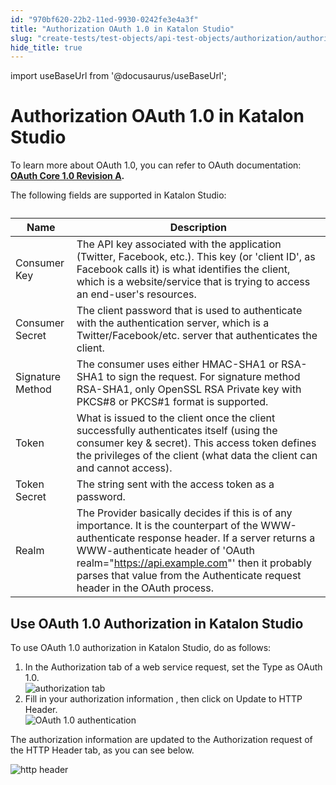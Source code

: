 ```yaml
---
id: "970bf620-22b2-11ed-9930-0242fe3e4a3f"
title: "Authorization OAuth 1.0 in Katalon Studio"
slug: "create-tests/test-objects/api-test-objects/authorization/authorization-oauth-1.0-in-katalon-studio"
hide_title: true
---
```

import useBaseUrl from '@docusaurus/useBaseUrl';


# <a id="id" class="anchor_top_offset"/><a id="ariaid-title1" class="anchor_top_offset"/>Authorization OAuth 1.0 in <span xmlns="http://www.w3.org/1999/xhtml" className="ph">Katalon Studio</span> 

<p xmlns="http://www.w3.org/1999/xhtml" className="p">To learn more about OAuth 1.0, you can refer to OAuth documentation: <strong className="ph b"><a className="xref j-external-link" href="https://oauth.net/core/1.0a/" target="_blank">OAuth Core 1.0 Revision A</a>. </strong> </p> 
<p xmlns="http://www.w3.org/1999/xhtml" className="p">The following fields are supported in <span className="ph">Katalon Studio</span>:</p> 
<table xmlns="http://www.w3.org/1999/xhtml" className="table anchor_top_offset" id="id__c1746db2-4c8d-4c13-bb27-567a68c83c90"><caption /><thead className="thead"><tr className><th className="entry anchor_top_offset" id="id__c1746db2-4c8d-4c13-bb27-567a68c83c90__entry__1">Name</th><th className="entry anchor_top_offset" id="id__c1746db2-4c8d-4c13-bb27-567a68c83c90__entry__2">Description</th></tr></thead><tbody className="tbody"><tr className><td className="entry" headers="id__c1746db2-4c8d-4c13-bb27-567a68c83c90__entry__1 id__c1746db2-4c8d-4c13-bb27-567a68c83c90__entry__2 ">Consumer Key</td><td className="entry" headers="id__c1746db2-4c8d-4c13-bb27-567a68c83c90__entry__1 id__c1746db2-4c8d-4c13-bb27-567a68c83c90__entry__2 ">The API key associated with the application (Twitter, Facebook, etc.). This key (or 'client ID', as Facebook calls it) is what identifies the client, which is a website/service that is trying to access an end-user's resources.</td></tr><tr className><td className="entry" headers="id__c1746db2-4c8d-4c13-bb27-567a68c83c90__entry__1 id__c1746db2-4c8d-4c13-bb27-567a68c83c90__entry__2 ">Consumer Secret</td><td className="entry" headers="id__c1746db2-4c8d-4c13-bb27-567a68c83c90__entry__1 id__c1746db2-4c8d-4c13-bb27-567a68c83c90__entry__2 ">The client password that is used to authenticate with the authentication server, which is a Twitter/Facebook/etc. server that authenticates the client.</td></tr><tr className><td className="entry" headers="id__c1746db2-4c8d-4c13-bb27-567a68c83c90__entry__1 id__c1746db2-4c8d-4c13-bb27-567a68c83c90__entry__2 ">Signature Method</td><td className="entry" headers="id__c1746db2-4c8d-4c13-bb27-567a68c83c90__entry__1 id__c1746db2-4c8d-4c13-bb27-567a68c83c90__entry__2 ">The consumer uses either HMAC-SHA1 or RSA-SHA1 to sign the request. For signature method RSA-SHA1, only OpenSSL RSA Private key with PKCS#8 or PKCS#1 format is supported.</td></tr><tr className><td className="entry" headers="id__c1746db2-4c8d-4c13-bb27-567a68c83c90__entry__1 id__c1746db2-4c8d-4c13-bb27-567a68c83c90__entry__2 ">Token</td><td className="entry" headers="id__c1746db2-4c8d-4c13-bb27-567a68c83c90__entry__1 id__c1746db2-4c8d-4c13-bb27-567a68c83c90__entry__2 ">What is issued to the client once the client successfully authenticates itself (using the consumer key &amp; secret). This access token defines the privileges of the client (what data the client can and cannot access).</td></tr><tr className><td className="entry" headers="id__c1746db2-4c8d-4c13-bb27-567a68c83c90__entry__1 id__c1746db2-4c8d-4c13-bb27-567a68c83c90__entry__2 ">Token Secret</td><td className="entry" headers="id__c1746db2-4c8d-4c13-bb27-567a68c83c90__entry__1 id__c1746db2-4c8d-4c13-bb27-567a68c83c90__entry__2 ">The string sent with the access token as a password.</td></tr><tr className><td className="entry" headers="id__c1746db2-4c8d-4c13-bb27-567a68c83c90__entry__1 id__c1746db2-4c8d-4c13-bb27-567a68c83c90__entry__2 ">Realm</td><td className="entry" headers="id__c1746db2-4c8d-4c13-bb27-567a68c83c90__entry__1 id__c1746db2-4c8d-4c13-bb27-567a68c83c90__entry__2 ">The Provider basically decides if this is of any importance. It is the counterpart of the WWW-authenticate response header. If a server returns a WWW-authenticate header of 'OAuth realm="<a className="xref j-external-link" href="https://api.example.com/" target="_blank">https://api.example.com</a>"' then it probably parses that value from the Authenticate request header in the OAuth process.</td></tr></tbody></table> 

## <a id="task-2539" class="anchor_top_offset"/>Use OAuth 1.0 Authorization in <span xmlns="http://www.w3.org/1999/xhtml" className="ph">Katalon Studio</span> 

<section xmlns="http://www.w3.org/1999/xhtml" className="section context">To use OAuth 1.0 authorization in <span className="ph">Katalon Studio</span>, do as follows:</section> 
<ol xmlns="http://www.w3.org/1999/xhtml" className="ol steps"><li className="li step stepexpand"><span className="ph cmd">In the <span className="ph uicontrol">Authorization</span> tab of a web service request, set the <span className="ph uicontrol">Type</span> as <span className="ph uicontrol">OAuth 1.0</span>.</span><div className="itemgroup info"><img className="image" width={700} src={useBaseUrl("/970a2160-22b2-11ed-9930-0242fe3e4a3f.png")} alt="authorization tab" /></div></li><li className="li step stepexpand"><span className="ph cmd">Fill in your authorization information , then click on <span className="ph uicontrol">Update to HTTP Header</span>.</span><div className="itemgroup info"><img className="image" width={700} src={useBaseUrl("/97098520-22b2-11ed-9930-0242fe3e4a3f.png")} alt="OAuth 1.0 authentication" /></div></li></ol> 
<section xmlns="http://www.w3.org/1999/xhtml" className="section result">The authorization information are updated  to the <span className="ph uicontrol">Authorization</span> request of the <span className="ph uicontrol">HTTP Header</span> tab, as you can see below.<p className="p"><img className="image" width={700} src={useBaseUrl("/970d2ea0-22b2-11ed-9930-0242fe3e4a3f.png")} alt="http header" /></p></section> 
